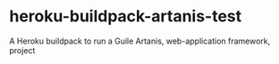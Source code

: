# heroku-buildpack-artanis-test
A Heroku buildpack to run a Guile Artanis, web-application framework, project

